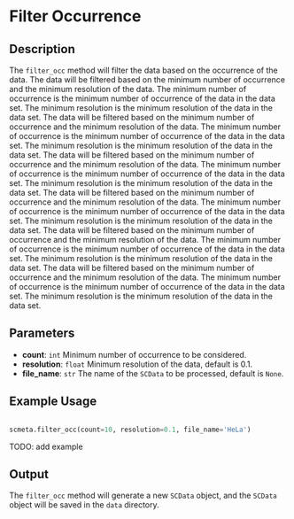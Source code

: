 # Filter Occurrence

## Description

The `filter_occ` method will filter the data based on the occurrence of the data. The data will be filtered based on the minimum number of occurrence and the minimum resolution of the data. The minimum number of occurrence is the minimum number of occurrence of the data in the data set. The minimum resolution is the minimum resolution of the data in the data set. The data will be filtered based on the minimum number of occurrence and the minimum resolution of the data. The minimum number of occurrence is the minimum number of occurrence of the data in the data set. The minimum resolution is the minimum resolution of the data in the data set. The data will be filtered based on the minimum number of occurrence and the minimum resolution of the data. The minimum number of occurrence is the minimum number of occurrence of the data in the data set. The minimum resolution is the minimum resolution of the data in the data set. The data will be filtered based on the minimum number of occurrence and the minimum resolution of the data. The minimum number of occurrence is the minimum number of occurrence of the data in the data set. The minimum resolution is the minimum resolution of the data in the data set. The data will be filtered based on the minimum number of occurrence and the minimum resolution of the data. The minimum number of occurrence is the minimum number of occurrence of the data in the data set. The minimum resolution is the minimum resolution of the data in the data set. The data will be filtered based on the minimum number of occurrence and the minimum resolution of the data. The minimum number of occurrence is the minimum number of occurrence of the data in the data set. The minimum resolution is the minimum resolution of the data in the data set.

## Parameters

- **count**: `int` Minimum number of occurrence to be considered.
- **resolution**: `float` Minimum resolution of the data, default is 0.1.
- **file_name**: `str` The name of the `SCData` to be processed, default is `None`.

## Example Usage

```python

scmeta.filter_occ(count=10, resolution=0.1, file_name='HeLa')
```

TODO: add example

## Output

The `filter_occ` method will generate a new `SCData` object, and the `SCData` object will be saved in the `data` directory.